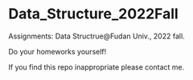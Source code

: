 # Data_Structure_2022Fall
Assignments: Data Structrue@Fudan Univ., 2022 fall.

Do your homeworks yourself!

If you find this repo inappropriate please contact me.
